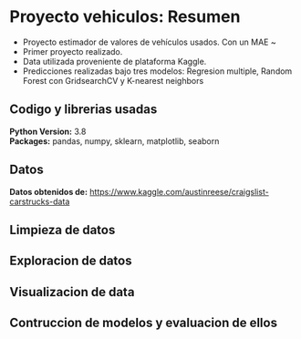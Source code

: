 # Proyecto vehiculos: Resumen
* Proyecto estimador de valores de vehículos usados. Con un MAE ~ 
* Primer proyecto realizado.
* Data utilizada proveniente de plataforma Kaggle.
* Predicciones realizadas bajo tres modelos: Regresion multiple, Random Forest con GridsearchCV y K-nearest neighbors

## Codigo y librerias usadas
**Python Version:** 3.8  
**Packages:** pandas, numpy, sklearn, matplotlib, seaborn

## Datos
**Datos obtenidos de:** https://www.kaggle.com/austinreese/craigslist-carstrucks-data

## Limpieza de datos

## Exploracion de datos

## Visualizacion de data

## Contruccion de modelos y evaluacion de ellos
